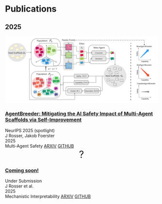 # Publications

## 2025

<div class="publication-card">
    <div class="publication-image">
        <img src="assets/AgentBreederDiagramJPG.jpg" alt="AgentBreeder publication">
    </div>
    <div class="publication-content">
        <h3 class="publication-title">
            <a href="https://arxiv.org/abs/2502.00757" class="publication-link">
                AgentBreeder: Mitigating the AI Safety Impact of Multi-Agent Scaffolds via Self-Improvement
            </a>
        </h3>
        <div class="publication-venue">NeurIPS 2025 (spotlight)</div>
        <div class="publication-authors">J Rosser, Jakob Foerster</div>
        <div class="publication-year">2025</div>
        <div class="publication-tags">
            <span class="tag tag-safety">Multi-Agent Safety</span>
            <a href="https://arxiv.org/abs/2502.00757" class="tag tag-arxiv">ARXIV</a>
            <a href="https://github.com/J-Rosser-UK/AgentBreeder" class="tag tag-github">GITHUB</a>
        </div>
    </div>
</div>

<div class="publication-card">
    <div class="publication-image">
        <div style="display: flex; align-items: center; justify-content: center; height: 100%; background-color: var(--color-border); color: var(--color-global-text); font-size: 2rem;">?</div>
    </div>
    <div class="publication-content">
        <h3 class="publication-title">
            <a href="#" class="publication-link">
                Coming soon!
            </a>
        </h3>
        <div class="publication-venue">Under Submission</div>
        <div class="publication-authors">J Rosser et al.</div>
        <div class="publication-year">2025</div>
        <div class="publication-tags">
            <span class="tag tag-safety">Mechanistic Interpretability</span>
            <a href="#" class="tag tag-arxiv">ARXIV</a>
            <a href="#" class="tag tag-github">GITHUB</a>
        </div>
    </div>
</div>
